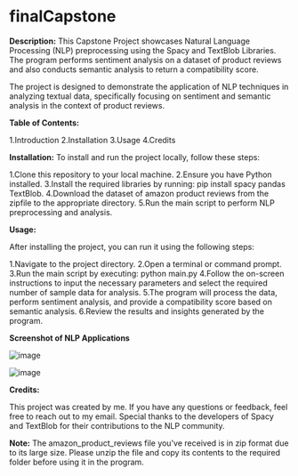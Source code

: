 # finalCapstone 

**Description:**
This Capstone Project showcases Natural Language Processing (NLP) preprocessing using the Spacy and TextBlob Libraries. The program performs sentiment analysis on a dataset of product reviews and also conducts semantic analysis to return a compatibility score.

The project is designed to demonstrate the application of NLP techniques in analyzing textual data, specifically focusing on sentiment and semantic analysis in the context of product reviews.

**Table of Contents:**

1.Introduction
2.Installation
3.Usage
4.Credits

**Installation:**
To install and run the project locally, follow these steps:

1.Clone this repository to your local machine.
2.Ensure you have Python installed.
3.Install the required libraries by running: pip install spacy pandas TextBlob. 
4.Download the dataset of amazon product reviews from the zipfile to the appropriate directory.
5.Run the main script to perform NLP preprocessing and analysis.

**Usage:**

After installing the project, you can run it using the following steps:

1.Navigate to the project directory.
2.Open a terminal or command prompt.
3.Run the main script by executing: python main.py
4.Follow the on-screen instructions to input the necessary parameters and select the required number of sample data for analysis.
5.The program will process the data, perform sentiment analysis, and provide a compatibility score based on semantic analysis.
6.Review the results and insights generated by the program.

**Screenshot of NLP Applications**

![image](https://github.com/sridan/finalCapstone/assets/154027925/61df0411-3e00-4fdb-8dd3-51d47eac1990)

![image](https://github.com/sridan/finalCapstone/assets/154027925/9db0fbd3-6b0b-428d-a8e3-963a38f62aa7)


**Credits:**

This project was created by me. If you have any questions or feedback, feel free to reach out to my email.
Special thanks to the developers of Spacy and TextBlob for their contributions to the NLP community.

**Note:**
The amazon_product_reviews file you've received is in zip format due to its large size. Please unzip the file and copy its contents to the required folder before using it in the program.




